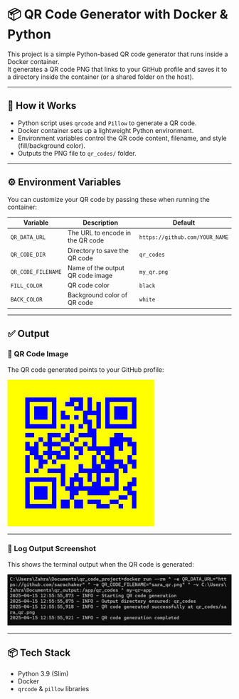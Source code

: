 # 📦 QR Code Generator with Docker & Python

This project is a simple Python-based QR code generator that runs inside a Docker container.  
It generates a QR code PNG that links to your GitHub profile and saves it to a directory inside the container (or a shared folder on the host).

---

## 🧪 How it Works

- Python script uses `qrcode` and `Pillow` to generate a QR code.
- Docker container sets up a lightweight Python environment.
- Environment variables control the QR code content, filename, and style (fill/background color).
- Outputs the PNG file to `qr_codes/` folder.

---

## ⚙️ Environment Variables

You can customize your QR code by passing these when running the container:

| Variable         | Description                                | Default                          |
|------------------|--------------------------------------------|----------------------------------|
| `QR_DATA_URL`     | The URL to encode in the QR code           | `https://github.com/YOUR_NAME`   |
| `QR_CODE_DIR`     | Directory to save the QR code              | `qr_codes`                       |
| `QR_CODE_FILENAME`| Name of the output QR code image           | `my_qr.png`                      |
| `FILL_COLOR`      | QR code color                              | `black`                          |
| `BACK_COLOR`      | Background color of QR code                | `white`                          |

---

## ✅ Output

### 🔳 QR Code Image
The QR code generated points to your GitHub profile:

![QR Code](qr_output/sara_qr.png)

---

### 📜 Log Output Screenshot

This shows the terminal output when the QR code is generated:

![Log Screenshot](image.png)

---

## 📦 Tech Stack

- Python 3.9 (Slim)
- Docker
- `qrcode` & `pillow` libraries
